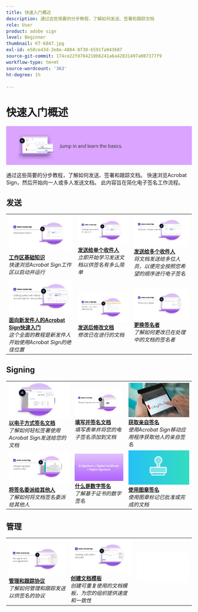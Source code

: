 ```yaml
---
title: 快速入门概述
description: 通过这些简要的分步教程，了解如何发送、签署和跟踪文档
role: User
product: adobe sign
level: Beginner
thumbnail: KT-6847.jpg
exl-id: e58ce43d-2e8e-4804-8f30-6591fa943607
source-git-commit: 174ce22fd784210b6241a6a42831497a007377f9
workflow-type: tm+mt
source-wordcount: '363'
ht-degree: 1%

---
```


# 快速入门概述

![签名入门图像](../assets/Hero-GettingStarted.png)

通过这些简要的分步教程，了解如何发送、签署和跟踪文档。 快速浏览Acrobat Sign，然后开始向一人或多人发送文档。 此内容旨在简化电子签名工作流程。

## 发送

<table style="table-layout:fixed">
<tr>
 <td>
    <a href="quick-tour.md">
      <img alt="工作区基础知识" src="../assets/workspace_1280.png" />
    </a>
    <div>
    <a href="quick-tour.md"><strong>工作区基础知识</strong></a>
    </div>
    <em>快速浏览Acrobat Sign工作区以启动并运行</em>
    <br>
  </td>
  <td>
    <a href="send-to-single-recipient.md">
      <img alt="发送给单个收件人" src="../assets/Send-to-single-recipient.png" />
    </a>
    <div>
    <a href="send-to-single-recipient.md"><strong>发送给单个收件人</strong></a>
    </div>
    <em>立即开始学习发送文档以供签名有多么简单</em>
    <br>
  </td>
  <td>
    <a href="send-to-multiple-recipients.md">
      <img alt="发送给多个收件人" src="../assets/Sending-to-multiple-recipients.png" />
    </a>
    <div>
    <a href="send-to-multiple-recipients.md"><strong>发送给多个收件人</strong></a>
    </div>
    <em>将文档发送给多位人员，以便完全按照您希望的顺序进行电子签名</em>
    <br>
  </td>
</tr>
<tr>
  <td>
    <a href="new-sender.md">
      <img alt="面向新发件人的Acrobat Sign快速入门" src="../assets/gettingstartednew.png" />
    </a>
    <div>
    <a href="new-sender.md"><strong>面向新发件人的Acrobat Sign快速入门</strong></a>
    </div>
    <em>这个全面的教程是新发件人开始使用Acrobat Sign的绝佳位置</em>
    <br>
  </td>
 <td>
    <a href="modify-in-flight.md">
      <img alt="发送后修改文档" src="../assets/Modifying-sending.png" />
    </a>
    <div>
    <a href="modify-in-flight.md"><strong>发送后修改文档</strong></a>
    </div>
    <em>修改已在进行的文档</em>
    <br>
  </td>
 <td>
    <a href="replace-signer.md">
      <img alt="更换签名者" src="../assets/replace-signer.png" />
    </a>
    <div>
    <a href="replace-signer.md"><strong>更换签名者</strong></a>
    </div>
    <em>了解如何更改已在处理中的文档的签名者</em>
     <br>
  </td>
</tr>
</table>

## Signing

<table style="table-layout:fixed">
<tr>
  <td>
    <a href="electronically-sign-a-document.md">
      <img alt="以电子方式签名文档" src="../assets/Electronically-sign.png" />
    </a>
    <div>
    <a href="electronically-sign-a-document.md"><strong>以电子方式签名文档</strong></a>
    </div>
    <em>了解如何轻松签署使用Acrobat Sign发送给您的文档</em>
    <br>
  </td>
  <td>
    <a href="fill-and-sign.md">
      <img alt="填写并签名文档" src="../assets/FillandSign.png" />
    </a>
    <div>
    <a href="fill-and-sign.md"><strong>填写并签名文档</strong></a>
    </div>
    <em>填写表单并将您的电子签名添加到文档</em>
    <br>
  </td>
  <td>
    <a href="sign-in-person.md">
      <img alt="获取亲自签名" src="../assets/In-person.png" />
    </a>
    <div>
    <a href="sign-in-person.md"><strong>获取亲自签名</strong></a>
    </div>
    <em>使用Acrobat Sign移动应用程序获取他人的亲自签名</em>
    <br>
  </td>
</tr>
<tr>
  <td>
    <a href="delegate-signing.md">
      <img alt="将签名委派给其他人" src="../assets/Delegatesigning.png" />
    </a>
    <div>
    <a href="delegate-signing.md"><strong>将签名委派给其他人</strong></a>
    </div>
    <em>了解如何将文档签名委派给其他人</em>
    <br>
  </td>
  <td>
    <a href="sign-with-a-digital-signature.md">
      <img alt="什么是数字签名" src="../assets/Whatisdigsig_1280.jpg" />
    </a>
    <div>
    <a href="sign-with-a-digital-signature.md"><strong>什么是数字签名</strong></a>
    </div>
    <em>了解基于证书的数字签名</em>
    <br>
  </td>
  <td>
    <a href="sign-with-a-stamp.md">
      <img alt="使用图章签名" src="../assets/Stamp.png" />
    </a>
    <div>
    <a href="sign-with-a-stamp.md"><strong>使用图章签名</strong></a>
    </div>
    <em>使用图章标记已批准或完成的文档</em>
     <br>
  </td> 
</tr>  
</table>

## 管理

<table style="table-layout:fixed">
<tr>
  <td>
    <a href="manage-and-track.md">
      <img alt="管理和跟踪协议" src="../assets/Manage_1280.png" />
    </a>
    <div>
    <a href="manage-and-track.md"><strong>管理和跟踪协议</strong></a>
    </div>
    <em>了解如何管理和跟踪发送以供签名的协议</em>
    <br>
  </td>
  <td>
    <a href="../sign-advanced-users/create-a-template.md">
      <img alt="创建文档模板" src="../assets/Template.png" />
    </a>
    <div>
    <a href="../sign-advanced-users/create-a-template.md"><strong>创建文档模板</strong></a>
    </div>
    <em>创建可重复使用的文档模板，为您的组织提供速度和一致性</em>
    <br>
  </td>
  <td>
    <img alt="间隔条" src="../assets/Whitespacer.png" />
    <div>
    <br>
  </td>
</tr>
</table>
